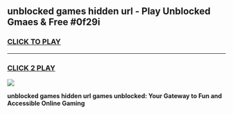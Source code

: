 
## unblocked games hidden url - Play Unblocked Gmaes & Free #0f29i
<h3>
<a href="https://premium.freeplayer.one?title=unblocked_games_hidden_url&ref=01M">CLICK TO PLAY</a></h3>
<hr>

<h3>
<a href="https://premium.freeplayer.one?title=unblocked_games_hidden_url&ref=01M">CLICK 2 PLAY</a>
  
</h3>

<a href="https://premium.freeplayer.one?title=unblocked_games_hidden_url&ref=01M"><img src="https://clearcache.store/games.png"></a>


**unblocked games hidden url games unblocked: Your Gateway to Fun and Accessible Online Gaming**

